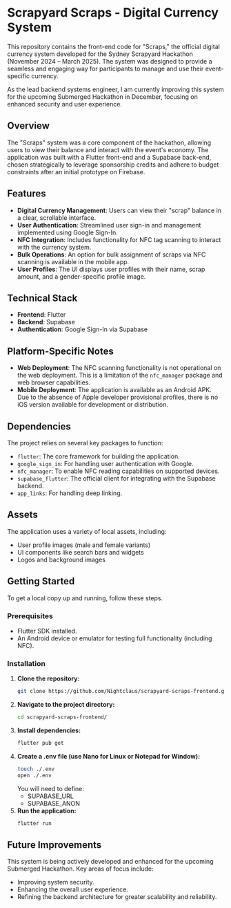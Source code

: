 # Scrapyard Scraps - Digital Currency System

This repository contains the front-end code for "Scraps," the official digital currency system developed for the Sydney Scrapyard Hackathon (November 2024 – March 2025). The system was designed to provide a seamless and engaging way for participants to manage and use their event-specific currency.

As the lead backend systems engineer, I am currently improving this system for the upcoming Submerged Hackathon in December, focusing on enhanced security and user experience.

## Overview

The "Scraps" system was a core component of the hackathon, allowing users to view their balance and interact with the event's economy. The application was built with a Flutter front-end and a Supabase back-end, chosen strategically to leverage sponsorship credits and adhere to budget constraints after an initial prototype on Firebase.

## Features

*   **Digital Currency Management**: Users can view their "scrap" balance in a clear, scrollable interface.
*   **User Authentication**: Streamlined user sign-in and management implemented using Google Sign-In.
*   **NFC Integration**: Includes functionality for NFC tag scanning to interact with the currency system.
*   **Bulk Operations**: An option for bulk assignment of scraps via NFC scanning is available in the mobile app.
*   **User Profiles**: The UI displays user profiles with their name, scrap amount, and a gender-specific profile image.

## Technical Stack

*   **Frontend**: Flutter
*   **Backend**: Supabase
*   **Authentication**: Google Sign-In via Supabase

## Platform-Specific Notes

*   **Web Deployment**: The NFC scanning functionality is not operational on the web deployment. This is a limitation of the `nfc_manager` package and web browser capabilities.
*   **Mobile Deployment**: The application is available as an Android APK. Due to the absence of Apple developer provisional profiles, there is no iOS version available for development or distribution.

## Dependencies

The project relies on several key packages to function:

*   `flutter`: The core framework for building the application.
*   `google_sign_in`: For handling user authentication with Google.
*   `nfc_manager`: To enable NFC reading capabilities on supported devices.
*   `supabase_flutter`: The official client for integrating with the Supabase backend.
*   `app_links`: For handling deep linking.

## Assets

The application uses a variety of local assets, including:
*   User profile images (male and female variants)
*   UI components like search bars and widgets
*   Logos and background images

## Getting Started

To get a local copy up and running, follow these steps.

### Prerequisites

*   Flutter SDK installed.
*   An Android device or emulator for testing full functionality (including NFC).

### Installation

1.  **Clone the repository:**
    ```sh
    git clone https://github.com/Nightclaus/scrapyard-scraps-frontend.git
    ```
2.  **Navigate to the project directory:**
    ```sh
    cd scrapyard-scraps-frontend/
    ```
3.  **Install dependencies:**
    ```sh
    flutter pub get
    ```
4.  **Create a .env file (use Nano for Linux or Notepad for Window):**
    ```sh
    touch ./.env
    open ./.env
    ```
    You will need to define:
    - SUPABASE_URL
    - SUPABASE_ANON
6.  **Run the application:**
    ```sh
    flutter run
    ```

## Future Improvements

This system is being actively developed and enhanced for the upcoming Submerged Hackathon. Key areas of focus include:
*   Improving system security.
*   Enhancing the overall user experience.
*   Refining the backend architecture for greater scalability and reliability.
